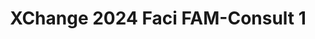 ---
title: XChange 2024 Faci FAM-Consult 1
redirect_to: https://docs.google.com/spreadsheets/d/1vZBxD4mlsBopJAgwhCUuWo5LC4UhJbVLJymJNvHelVc/edit?usp=sharing
redirect_from: 
  - /XC24FAMConsult1
  - /xc24famconsult1
---